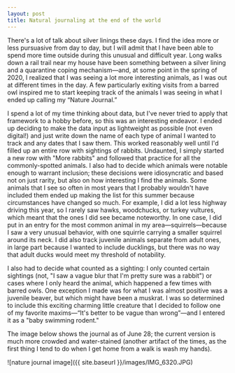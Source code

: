 ```yaml
---
layout: post
title: Natural journaling at the end of the world
---
```


There's a lot of talk about silver linings these days. I find the idea more or less pursuasive from day to day, but I will admit that I have been able to spend more time outside during this unusual and difficult year. Long walks down a rail trail near my house have been something between a silver lining and a quarantine coping mechanism—and, at some point in the spring of 2020, I realized that I was seeing a lot more interesting animals, as I was out at different times in the day. A few particularly exiting visits from a barred owl inspired me to start keeping track of the animals I was seeing in what I ended up calling my “Nature Journal.”

I spend a lot of my time thinking about data, but I've never tried to apply that framework to a hobby before, so this was an interesting endeavor. I ended up deciding to make the data input as lightweight as possible (not even digital!) and just write down the name of each type of animal I wanted to track and any dates that I saw them. This worked reasonably well until I'd filled up an entire row with sightings of rabbits. Undaunted, I simply started a new row with "More rabbits" and followed that practice for all the commonly-spotted animals. I also had to decide which animals were notable enough to warrant inclusion; these decisions were idiosyncratic and based not on just rarity, but also on how interesting I find the animals. Some animals that I see so often in most years that I probably wouldn't have included them ended up making the list for this summer because circumstances have changed so much. For example, I did a lot less highway driving this year, so I rarely saw hawks, woodchucks, or turkey vultures, which meant that the ones I did see became noteworthy. In one case, I did put in an entry for the most common animal in my area—squirrels—because I saw a very unusual behavior, with one squirrle carrying a smaller squirrel around its neck. I did also track juvenile animals separate from adult ones, in large part because I wanted to include ducklings, but there was no way that adult ducks would meet my threshold of notability. 

I also had to decide what counted as a sighting: I only counted certain sightings (not, "I saw a vague blur that I'm pretty sure was a rabbit") or cases where I only heard the animal, which happened a few times with barred owls. One exception I made was for what I was almost positive was a juvenile beaver, but which might have been a muskrat. I was so determined to include this exciting charming little creature that I decided to follow one of my favorite maxims—“It's better to be vague than wrong”—and I entered it as a "baby swimming rodent."

The image below shows the journal as of June 28; the current version is much more crowded and water-stained (another artifact of the times, as the first thing I tend to do when I get home from a walk is wash my hands). 

![nature journal image]({{ site.baseurl }}/images/IMG_6320.JPG)